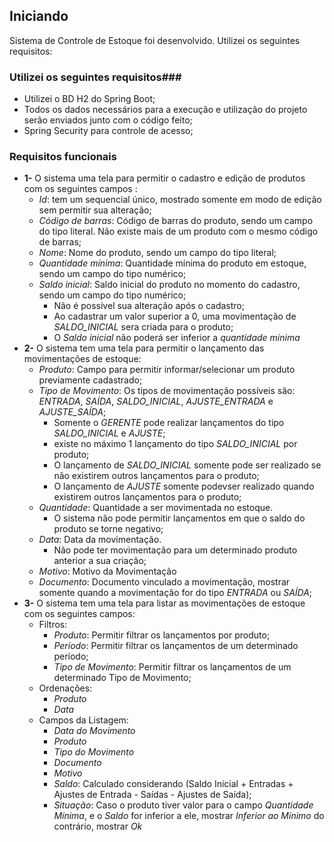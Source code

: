 ## Iniciando ##
Sistema de Controle de Estoque foi desenvolvido. Utilizei os seguintes requisitos:

### Utilizei os seguintes requisitos###
* Utilizei o BD H2 do Spring Boot;
* Todos os dados necessários para a execução e utilização do projeto serão enviados junto com o código feito;
* Spring Security para controle de acesso;


### Requisitos funcionais ###
* **1-** O sistema uma tela para permitir o cadastro e edição de produtos com os seguintes campos :
  * _Id_: tem um sequencial único, mostrado somente em modo de edição sem permitir sua alteração;
  * _Código de barras_: Código de barras do produto, sendo um campo do tipo literal. Não existe mais de um produto com o mesmo código de barras;
  * _Nome_: Nome do produto, sendo um campo do tipo literal;
  * _Quantidade mínima_: Quantidade mínima do produto em estoque, sendo um campo do tipo numérico;
  * _Saldo inicial_: Saldo inicial do produto no momento do cadastro, sendo um campo do tipo numérico;
    * Não é possível sua alteração após o cadastro; 
    * Ao cadastrar um valor superior a 0, uma movimentação de _SALDO_INICIAL_ sera criada para o produto;
    * O _Saldo inicial_ não poderá ser inferior a _quantidade mínima_
* **2-** O sistema tem uma tela para permitir o lançamento das movimentações de estoque:
  * _Produto_: Campo para permitir informar/selecionar um produto previamente cadastrado;
  * _Tipo de Movimento_: Os tipos de movimentação possíveis são: _ENTRADA_, _SAÍDA_, _SALDO_INICIAL_, _AJUSTE_ENTRADA_ e _AJUSTE_SAÍDA_; 
    * Somente o _GERENTE_ pode realizar lançamentos do tipo _SALDO_INICIAL_ e _AJUSTE_; 
    * existe no máximo 1 lançamento do tipo _SALDO_INICIAL_ por produto;
    * O lançamento de _SALDO_INICIAL_ somente pode ser realizado se não existirem outros lançamentos para o produto;
    * O lançamento de _AJUSTE_ somente podevser realizado quando existirem outros lançamentos para o produto;
  * _Quantidade_: Quantidade a ser movimentada no estoque. 
    * O sistema não pode permitir lançamentos em que o saldo do produto se torne negativo;
  * _Data_: Data da movimentação.
    * Não pode ter movimentação para um determinado produto anterior a sua criação;
  * _Motivo_: Motivo da Movimentação
  * _Documento_: Documento vinculado a movimentação, mostrar somente quando a movimentação for do tipo _ENTRADA_ ou _SAÍDA_;
* **3-** O sistema tem uma tela para listar as movimentações de estoque com os seguintes campos:
  * Filtros:
    * _Produto_: Permitir filtrar os lançamentos por produto;
    * _Período_: Permitir filtrar os lançamentos de um determinado período;
    * _Tipo de Movimento_: Permitir filtrar os lançamentos de um determinado Tipo de Movimento;
  * Ordenações:
    * _Produto_
    * _Data_
  * Campos da Listagem:
    * _Data do Movimento_
    * _Produto_
    * _Tipo do Movimento_
    * _Documento_
    * _Motivo_
    * _Saldo_: Calculado considerando (Saldo Inicial + Entradas + Ajustes de Entrada - Saídas - Ajustes de Saída);
    * _Situação_: Caso o produto tiver valor para o campo _Quantidade Mínima_, e o _Saldo_ for inferior a ele, mostrar _Inferior ao Mínimo_ do contrário, mostrar _Ok_ 

